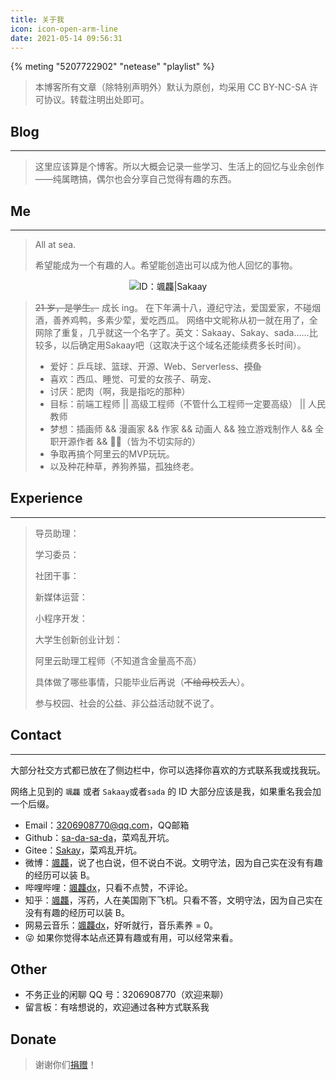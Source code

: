 ```yaml
---
title: 关于我
icon: icon-open-arm-line
date: 2021-05-14 09:56:31
---
```


{% meting "5207722902" "netease" "playlist" %}

<div class="warning">
<blockquote>
<p>
本博客所有文章（除特别声明外）默认为原创，均采用 CC BY-NC-SA 许可协议。转载注明出处即可。
</p>
</blockquote>
</div>

## Blog

----

>这里应该算是个博客。所以大概会记录一些学习、生活上的回忆与业余创作——纯属瞎搞，偶尔也会分享自己觉得有趣的东西。

## Me

-----

>All at sea.
>
>希望能成为一个有趣的人。希望能创造出可以成为他人回忆的事物。

<div width:30px;height:30px;border:1px;border-radius:50%;> 
<center>
<img title="ID：颯龘|Sakaay" src="https://moodle-img-video.oss-cn-zhangjiakou.aliyuncs.com/img/%E5%BE%AE%E4%BF%A1%E5%A4%B4%E5%83%8F.jpg">
</center>
</div>

>~~21 岁，是学生。~~ 成长 ing。
>在下年满十八，遵纪守法，爱国爱家，不碰烟酒，善养鸡鸭，多素少荤，爱吃西瓜。
>网络中文昵称从初一就在用了，全网除了重复，几乎就这一个名字了。英文：Sakaay、Sakay、sada……比较多，以后确定用Sakaay吧（这取决于这个域名还能续费多长时间）。
>- 爱好：乒乓球、篮球、开源、Web、Serverless、~~摸鱼~~
>- 喜欢：西瓜、睡觉、可爱的女孩子、萌宠、
>- 讨厌：肥肉（啊，我是指吃的那种）
>- 目标：前端工程师 || 高级工程师（不管什么工程师一定要高级） || 人民教师
>- 梦想：插画师 && 漫画家 && 作家 && 动画人 && 独立游戏制作人 && 全职开源作者 && 🦸‍♂️（皆为不切实际的）
>- 争取再搞个阿里云的MVP玩玩。
>- 以及种花种草，养狗养猫，孤独终老。

## Experience

----

>导员助理：
>
>学习委员：
>
>社团干事：
>
>新媒体运营：
>
>小程序开发：
>
>大学生创新创业计划：
>
>阿里云助理工程师（不知道含金量高不高）
>
>具体做了哪些事情，只能毕业后再说（~~不给母校丢人~~）。
>
>参与校园、社会的公益、非公益活动就不说了。

## Contact

----

大部分社交方式都已放在了侧边栏中，你可以选择你喜欢的方式联系我或找我玩。

网络上见到的 `颯龘` 或者 `Sakaay`或者`sada` 的 ID 大部分应该是我，如果重名我会加一个后缀。

- Email：<a href="3206908770@qq.com">3206908770@qq.com</a>，QQ邮箱
- Github：<a href="https://github.com/sa-da-sa-da">sa-da-sa-da</a>，菜鸡乱开坑。
- Gitee：<a href="https://gitee.com/sakay">Sakay</a>，菜鸡乱开坑。
- 微博：<a href="https://weibo.com/sakaay">颯龘</a>，说了也白说，但不说白不说。文明守法，因为自己实在没有有趣的经历可以装 B。
- 哔哩哔哩：<a href="https://space.bilibili.com/485696789">颯龘dx</a>，只看不点赞，不评论。
- 知乎：<a href="https://www.zhihu.com/people/sa-ta-51">颯龘</a>，泻药，人在美国刚下飞机。只看不答，文明守法，因为自己实在没有有趣的经历可以装 B。
- 网易云音乐：<a href="https://music.163.com/#/user/home?id=3869858394" ba>颯龘dx</a>，好听就行，音乐素养 = 0。
- 😜 如果你觉得本站点还算有趣或有用，可以经常来看。

## Other

- 不务正业的闲聊 QQ 号：3206908770（欢迎来聊）
- 留言板：有啥想说的，欢迎通过各种方式联系我

## Donate
>
>谢谢你们<a href="donate.sakaay.com">捐赠</a>！

